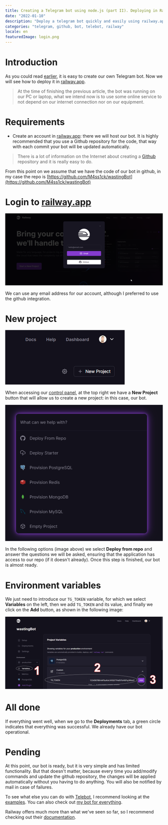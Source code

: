 ```yaml
---
title: Creating a Telegram bot using node.js (part II). Deploying in Railway
date: "2022-01-10"
description: "Deploy a telegram bot quickly and easily using railway.app"
categories: "telegram, github, bot, telebot, railway"
locale: en
featuredImage: login.png
---
```


# Introduction

As you could read [earlier](/blog/telegram-bot-part-i), it is easy to create our own Telegram bot. Now we will see how to deploy it in [railway.app](https://railway.app/).

> At the time of finishing the previous article, the bot was running on our PC or laptop, what we intend now is to use some online service to not depend on our internet connection nor on our equipment.

# Requirements

- Create an account in [railway.app](https://railway.app/): there we will host our bot. It is highly recommended that you use a Github repository for the code, that way with each commit your bot will be updated automatically.

> There is a lot of information on the Internet about creating a [Github](https://github.com/) repository and it is really easy to do.

From this point on we assume that we have the code of our bot in github, in my case the repo is [https://github.com/M4ss1ck/wastingBot](https://github.com/M4ss1ck/wastingBot)

# Login to [railway.app](https://railway.app/)

![Login to railway.app](login.png)

We can use any email address for our account, although I preferred to use the github integration.

# New project

![Button to add a new project](new-project.png)

When accessing our [control panel](https://railway.app/dashboard), at the top right we have a **New Project** button that will allow us to create a new project: in this case, our bot.

![Options](options.png)

In the following options (image above) we select **Deploy from repo** and answer the questions we will be asked, ensuring that the application has access to our repo (if it doesn't already). Once this step is finished, our bot is almost ready.

# Environment variables

We just need to introduce our `TG_TOKEN` variable, for which we select **Variables** on the left, then we add `TG_TOKEN` and its value, and finally we click on the **Add** button, as shown in the following image:

![enviroment variables](env.png)

# All done

If everything went well, when we go to the **Deployments** tab, a green circle indicates that everything was successful. We already have our bot operational.

# Pending

At this point, our bot is ready, but it is very simple and has limited functionality. But that doesn't matter, because every time you add/modify commands and update the github repository, the changes will be applied automatically without you having to do anything. You will also be notified by mail in case of failures.

To see what else you can do with [Telebot](https://github.com/mullwar/telebot), I recommend looking at the [examples](https://github.com/mullwar/telebot/tree/master/examples). You can also check out [my bot for everything](https://github.com/M4ss1ck/wastingBot).

Railway offers much more than what we've seen so far, so I recommend checking out their [documentation](https://docs.railway.app/).
